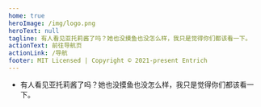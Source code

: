 ```yaml
---
home: true
heroImage: /img/logo.png
heroText: null
tagline: 有人看见亚托莉酱了吗？她也没摸鱼也没怎么样，我只是觉得你们都该看一下。
actionText: 前往导航页
actionLink: /导航
footer: MIT Licensed | Copyright © 2021-present Entrich
---
```


- 有人看见亚托莉酱了吗？她也没摸鱼也没怎么样，我只是觉得你们都该看一下。
